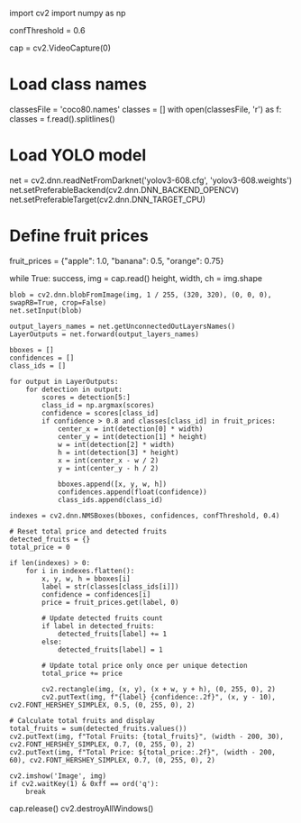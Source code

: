 import cv2 
import numpy as np 
 
confThreshold = 0.6 
 
cap = cv2.VideoCapture(0) 
 
# Load class names 
classesFile = 'coco80.names' 
classes = [] 
with open(classesFile, 'r') as f: 
    classes = f.read().splitlines() 
 
# Load YOLO model 
net = cv2.dnn.readNetFromDarknet('yolov3-608.cfg', 'yolov3-608.weights') 
net.setPreferableBackend(cv2.dnn.DNN_BACKEND_OPENCV) 
net.setPreferableTarget(cv2.dnn.DNN_TARGET_CPU) 
 
# Define fruit prices 
fruit_prices = {"apple": 1.0, "banana": 0.5, "orange": 0.75} 
 
while True: 
    success, img = cap.read() 
    height, width, ch = img.shape 
 
    blob = cv2.dnn.blobFromImage(img, 1 / 255, (320, 320), (0, 0, 0), swapRB=True, crop=False) 
    net.setInput(blob) 
 
    output_layers_names = net.getUnconnectedOutLayersNames() 
    LayerOutputs = net.forward(output_layers_names) 
 
    bboxes = [] 
    confidences = [] 
    class_ids = [] 
 
    for output in LayerOutputs: 
        for detection in output: 
            scores = detection[5:] 
            class_id = np.argmax(scores) 
            confidence = scores[class_id] 
            if confidence > 0.8 and classes[class_id] in fruit_prices: 
                center_x = int(detection[0] * width) 
                center_y = int(detection[1] * height) 
                w = int(detection[2] * width) 
                h = int(detection[3] * height) 
                x = int(center_x - w / 2) 
                y = int(center_y - h / 2) 
 
                bboxes.append([x, y, w, h]) 
                confidences.append(float(confidence)) 
                class_ids.append(class_id) 
 
    indexes = cv2.dnn.NMSBoxes(bboxes, confidences, confThreshold, 0.4) 
 
    # Reset total price and detected fruits 
    detected_fruits = {} 
    total_price = 0 
 
    if len(indexes) > 0: 
        for i in indexes.flatten(): 
            x, y, w, h = bboxes[i] 
            label = str(classes[class_ids[i]]) 
            confidence = confidences[i] 
            price = fruit_prices.get(label, 0) 
 
            # Update detected fruits count 
            if label in detected_fruits: 
                detected_fruits[label] += 1 
            else: 
                detected_fruits[label] = 1 
 
            # Update total price only once per unique detection 
            total_price += price 
 
            cv2.rectangle(img, (x, y), (x + w, y + h), (0, 255, 0), 2) 
            cv2.putText(img, f"{label} {confidence:.2f}", (x, y - 10), cv2.FONT_HERSHEY_SIMPLEX, 0.5, (0, 255, 0), 2) 
 
    # Calculate total fruits and display 
    total_fruits = sum(detected_fruits.values()) 
    cv2.putText(img, f"Total Fruits: {total_fruits}", (width - 200, 30), cv2.FONT_HERSHEY_SIMPLEX, 0.7, (0, 255, 0), 2) 
    cv2.putText(img, f"Total Price: ${total_price:.2f}", (width - 200, 60), cv2.FONT_HERSHEY_SIMPLEX, 0.7, (0, 255, 0), 2) 
 
    cv2.imshow('Image', img) 
    if cv2.waitKey(1) & 0xff == ord('q'): 
        break 
 
cap.release() 
cv2.destroyAllWindows() 

